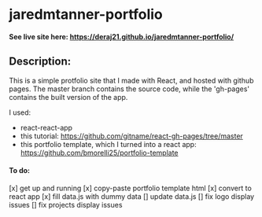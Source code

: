 # jaredmtanner-portfolio
#### See live site here: https://deraj21.github.io/jaredmtanner-portfolio/

## Description:
This is a simple protfolio site that I made with React, and hosted with github pages. The master branch contains the source code, while the 'gh-pages' contains the built version of the app.

I used:
- react-react-app
- this tutorial: https://github.com/gitname/react-gh-pages/tree/master
- this portfolio template, which I turned into a react app: https://github.com/bmorelli25/portfolio-template

#### To do:
[x] get up and running
[x] copy-paste portfolio template html
[x] convert to react app
[x] fill data.js with dummy data
[] update data.js
[] fix logo display issues
[] fix projects display issues
